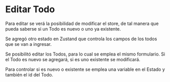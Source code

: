 # Editar Todo

Para editar se verá la posibilidad de modificar el store, de tal manera que pueda saberse si un Todo es nuevo o uno ya existente.

Se agregó otro estado en Zustand que controla los campos de los todos que se van a ingresar.

Se posibilitó editar los Todos, para lo cual se emplea el mismo formulario. Si el Todo es nuevo se agregará, si es uno existente se modificará.

Para controlar si es nuevo o existente se emplea una variable en el Estado y también el id del Todo.


